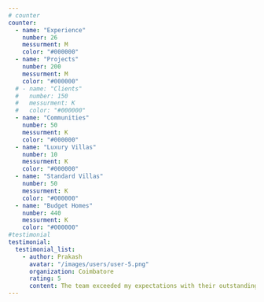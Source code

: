 ```yaml
---
# counter
counter:
  - name: "Experience"
    number: 26
    messurment: M
    color: "#000000"
  - name: "Projects"
    number: 200
    messurment: M
    color: "#000000"
  # - name: "Clients"
  #   number: 150
  #   messurment: K
  #   color: "#000000"
  - name: "Communities"
    number: 50
    messurment: K
    color: "#000000"
  - name: "Luxury Villas"
    number: 10
    messurment: K
    color: "#000000"
  - name: "Standard Villas"
    number: 50
    messurment: K
    color: "#000000"
  - name: "Budget Homes"
    number: 440
    messurment: K
    color: "#000000"
#testimonial
testimonial:
  testimonial_list:
    - author: Prakash
      avatar: "/images/users/user-5.png"
      organization: Coimbatore
      rating: 5
      content: The team exceeded my expectations with their outstanding service and attention to detail. I'm completely satisfied and would highly recommend their work!
---
```

